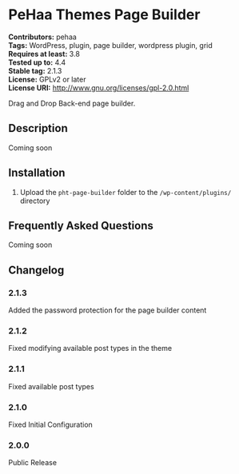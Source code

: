 # PeHaa Themes Page Builder #
**Contributors:** pehaa  
**Tags:** WordPress, plugin, page builder, wordpress plugin, grid  
**Requires at least:** 3.8  
**Tested up to:** 4.4  
**Stable tag:** 2.1.3  
**License:** GPLv2 or later  
**License URI:** http://www.gnu.org/licenses/gpl-2.0.html  

Drag and Drop Back-end page builder.

## Description ##

Coming soon

## Installation ##

1. Upload the `pht-page-builder` folder to the `/wp-content/plugins/` directory

## Frequently Asked Questions ##

Coming soon

## Changelog ##

### 2.1.3 ###
Added the password protection for the page builder content

### 2.1.2 ###
Fixed modifying available post types in the theme

### 2.1.1 ###
Fixed available post types

### 2.1.0 ###
Fixed Initial Configuration

### 2.0.0 ###
Public Release
